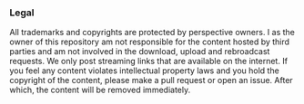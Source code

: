 ### Legal

All trademarks and copyrights are protected by perspective owners. I as the owner of this repository am not responsible for the content hosted by third parties and am not involved in the download, upload and rebroadcast requests. We only post streaming links that are available on the internet. If you feel any content violates intellectual property laws and you hold the copyright of the content, please make a pull request or open an issue. After which, the content will be removed immediately.
